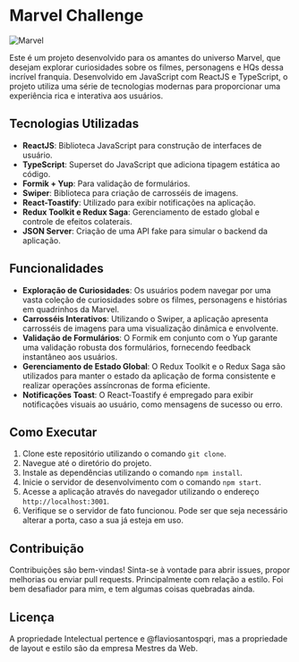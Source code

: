 
# Marvel Challenge

![Marvel](https://logosmarcas.net/wp-content/uploads/2020/11/Marvel-Logo-2012-2014.png)

Este é um projeto desenvolvido para os amantes do universo Marvel, que desejam explorar curiosidades sobre os filmes, personagens e HQs dessa incrível franquia. Desenvolvido em JavaScript com ReactJS e TypeScript, o projeto utiliza uma série de tecnologias modernas para proporcionar uma experiência rica e interativa aos usuários.

## Tecnologias Utilizadas

- **ReactJS**: Biblioteca JavaScript para construção de interfaces de usuário.
- **TypeScript**: Superset do JavaScript que adiciona tipagem estática ao código.
- **Formik + Yup**: Para validação de formulários.
- **Swiper**: Biblioteca para criação de carrosséis de imagens.
- **React-Toastify**: Utilizado para exibir notificações na aplicação.
- **Redux Toolkit e Redux Saga**: Gerenciamento de estado global e controle de efeitos colaterais.
- **JSON Server**: Criação de uma API fake para simular o backend da aplicação.

## Funcionalidades

- **Exploração de Curiosidades**: Os usuários podem navegar por uma vasta coleção de curiosidades sobre os filmes, personagens e histórias em quadrinhos da Marvel.
- **Carrosséis Interativos**: Utilizando o Swiper, a aplicação apresenta carrosséis de imagens para uma visualização dinâmica e envolvente.
- **Validação de Formulários**: O Formik em conjunto com o Yup garante uma validação robusta dos formulários, fornecendo feedback instantâneo aos usuários.
- **Gerenciamento de Estado Global**: O Redux Toolkit e o Redux Saga são utilizados para manter o estado da aplicação de forma consistente e realizar operações assíncronas de forma eficiente.
- **Notificações Toast**: O React-Toastify é empregado para exibir notificações visuais ao usuário, como mensagens de sucesso ou erro.

## Como Executar

1. Clone este repositório utilizando o comando `git clone`.
2. Navegue até o diretório do projeto.
3. Instale as dependências utilizando o comando `npm install`.
4. Inicie o servidor de desenvolvimento com o comando `npm start`.
5. Acesse a aplicação através do navegador utilizando o endereço `http://localhost:3001`.
6. Verifique se o servidor de fato funcionou. Pode ser que seja necessário alterar a porta, caso a sua já esteja em uso. 

## Contribuição

Contribuições são bem-vindas! Sinta-se à vontade para abrir issues, propor melhorias ou enviar pull requests. Principalmente com relação a estilo. Foi bem desafiador para mim, e tem algumas coisas quebradas ainda.

## Licença

A propriedade Intelectual pertence e @flaviosantospqri, mas a propriedade de layout e estilo são da empresa Mestres da Web. 
